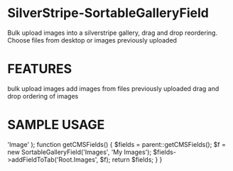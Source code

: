 SilverStripe-SortableGalleryField
=================================

Bulk upload images into a silverstripe gallery, drag and drop reordering. Choose files from desktop or images previously uploaded


FEATURES
========

bulk upload images
add images from files previously uploaded
drag and drop ordering of images


SAMPLE USAGE
============



<?php
class GalleryPage extends Page {
	
	static $has_many = array(  	 	
		'Images' => 'Image'  
	);
	
	function getCMSFields() {
		$fields = parent::getCMSFields();
		
		$f = new SortableGalleryField('Images', 'My Images'); 
		$fields->addFieldToTab('Root.Images', $f);
		
		return $fields;
	}
}
